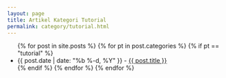 ```yaml
---
layout: page
title: Artikel Kategori Tutorial
permalink: category/tutorial.html
---
```


<ul> 
  {% for post in site.posts %}
     {% for pt in post.categories %}
      {% if pt == "tutorial" %}
        <li>
          {{ post.date | date: "%b %-d, %Y" }} - <a href="{{ post.url }}">{{ post.title }}</a>
        </li>
      {% endif %}  
   {% endfor %} 
  {% endfor %}
</ul>  
